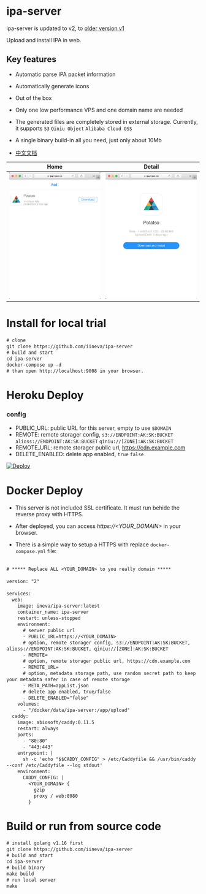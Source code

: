 # ipa-server

ipa-server is updated to v2, to [older version v1](https://github.com/iineva/ipa-server/tree/v1)

Upload and install IPA in web.

## Key features

* Automatic parse IPA packet information
* Automatically generate icons
* Out of the box
* Only one low performance VPS and one domain name are needed
* The generated files are completely stored in external storage. Currently, it supports `S3` `Qiniu Object` `Alibaba Cloud OSS`
* A single binary build-in all you need, just only about 10Mb

* [中文文档](README_zh.md)

Home | Detail |
 --- | ---
![](snapshot/en/1.jpeg) | ![](snapshot/en/2.jpeg)


# Install for local trial

```shell
# clone
git clone https://github.com/iineva/ipa-server
# build and start
cd ipa-server
docker-compose up -d
# than open http://localhost:9008 in your browser.
```

# Heroku Deploy

### config

* PUBLIC_URL: public URL for this server, empty to use `$DOMAIN`
* REMOTE: remote storager config, `s3://ENDPOINT:AK:SK:BUCKET` `alioss://ENDPOINT:AK:SK:BUCKET` `qiniu://[ZONE]:AK:SK:BUCKET`
* REMOTE_URL: remote storager public url, https://cdn.example.com
* DELETE_ENABLED: delete app enabled, `true` `false`

[![Deploy](https://www.herokucdn.com/deploy/button.svg)](https://heroku.com/deploy?template=https://github.com/iineva/ipa-server)


# Docker Deploy

* This server is not included SSL certificate. It must run behide the reverse proxy with HTTPS.

* After deployed, you can access *https://\<YOUR_DOMAIN\>* in your browser.

* There is a simple way to setup a HTTPS with replace `docker-compose.yml` file:

```

# ***** Replace ALL <YOUR_DOMAIN> to you really domain *****

version: "2"

services:
  web:
    image: ineva/ipa-server:latest
    container_name: ipa-server
    restart: unless-stopped
    environment:
      # server public url
      - PUBLIC_URL=https://<YOUR_DOMAIN>
      # option, remote storager config, s3://ENDPOINT:AK:SK:BUCKET, alioss://ENDPOINT:AK:SK:BUCKET, qiniu://[ZONE]:AK:SK:BUCKET
      - REMOTE=
      # option, remote storager public url, https://cdn.example.com
      - REMOTE_URL=
      # option, metadata storage path, use random secret path to keep your metadata safer in case of remote storage
      - META_PATH=appList.json
      # delete app enabled, true/false
      - DELETE_ENABLED="false"
    volumes:
      - "/docker/data/ipa-server:/app/upload"
  caddy:
    image: abiosoft/caddy:0.11.5
    restart: always
    ports:
      - "80:80"
      - "443:443"
    entrypoint: |
      sh -c 'echo "$$CADDY_CONFIG" > /etc/Caddyfile && /usr/bin/caddy --conf /etc/Caddyfile --log stdout'
    environment:
      CADDY_CONFIG: |
        <YOUR_DOMAIN> {
          gzip
          proxy / web:8080
        }
```

# Build or run from source code

```shell
# install golang v1.16 first
git clone https://github.com/iineva/ipa-server
# build and start
cd ipa-server
# build binary
make build
# run local server
make
```
